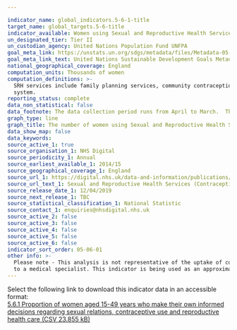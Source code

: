 ```yaml
---

indicator_name: global_indicators.5-6-1-title
target_name: global_targets.5-6-title
indicator_available: Women using Sexual and Reproductive Health Services, by main method of contraception and age
un_designated_tier: Tier II
un_custodian_agency: United Nations Population Fund UNFPA
goal_meta_link: https://unstats.un.org/sdgs/metadata/files/Metadata-05-06-01.pdf
goal_meta_link_text: United Nations Sustainable Development Goals Metadata (PDF 357 KB)
national_geographical_coverage: England
computation_units: Thousands of women
computation_definitions: >-
  SRH services include family planning services, community contraception clinics, integrated GUM and SRH services and young people’s services e.g. Brook advisory centres. LARC refers to long acting reversible contraceptives.  IUD refers to intrauterine device.  IUS refers to intrauterine
  system.
reporting_status: complete
data_non_statistical: false
data_footnote: The data collection period runs from April to March.  The date on the X axis is the start of this period.  Other methods include the cap, diaphragm, spermicides (but only when used on their own) and vaginal ring.
graph_type: line
graph_title: The number of women using Sexual and Reproductive Health Services
data_show_map: false
data_keywords:  
source_active_1: true
source_organisation_1: NHS Digital
source_periodicity_1: Annual
source_earliest_available_1: 2014/15
source_geographical_coverage_1: England
source_url_1: https://digital.nhs.uk/data-and-information/publications/statistical/sexual-and-reproductive-health-services
source_url_text_1: Sexual and Reproductive Health Services (Contraception)
source_release_date_1: 12/04/2019
source_next_release_1: TBC
source_statistical_classification_1: National Statistic
source_contact_1: enquiries@nhsdigital.nhs.uk
source_active_2: false
source_active_3: false
source_active_4: false
source_active_5: false
source_active_6: false
indicator_sort_order: 05-06-01
other info: >-
  Please note - This analysis is not representative of the uptake of contraception methods across the whole population. Contraceptives can be obtained from other sources such as GPs or direct from pharmacies, whilst non-prescription items like condoms can be obtained easily without a visit
  to a medical specialist. This indicator is being used as an approximation of the UN SDG Indicator. Where possible, we will work to identify or develop UK data to meet the global indicator specification. This indicator has not been identified in collaboration with topic experts.
---
```

Select the following link to download this indicator data in an accessible format:<br>[5.6.1 Proportion of women aged 15-49 years who make their own informed decisions regarding sexual relations, contraceptive use and reproductive health care (CSV 23.855 kB)](https://sustainabledevelopment-uk.github.io/sdg-data/data/5-6-1.csv)